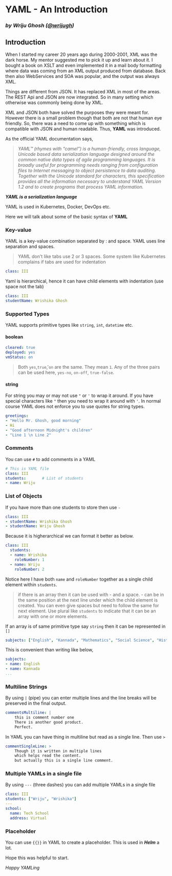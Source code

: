 # YAML - An Introduction

### *by Wriju Ghosh ([@wrijugh](http://twitter.com/wrijugh))*

## Introduction

When I started my career 20 years ago during 2000-2001, XML was the dark horse. My mentor suggested me to pick it up and learn about it. I bought a book on XSLT and even implemented it in a mail body formatting where data was coming from an XML output produced from database. Back then also WebServices and SOA was popular, and the output was always XML.

Things are different from JSON. It has replaced XML in most of the areas. The REST Api and JSON are now integrated. So in many setting which otherwise was commonly being done by XML.

XML and JSON both have solved the purposes they were meant for. However there is a small problem though that both are not that human eye friendly. So, there was a need to come up with something which is compatible with JSON and human readable. Thus, **YAML** was introduced.

As the official YAML documentation says,

> *YAML™ (rhymes with “camel”) is a human-friendly, cross language, Unicode based data serialization language designed around the common native data types of agile programming languages. It is broadly useful for programming needs ranging from configuration files to Internet messaging to object persistence to data auditing. Together with the Unicode standard for characters, this specification provides all the information necessary to understand YAML Version 1.2 and to create programs that process YAML information.*

***YAML is a serialization language***

YAML is used in Kubernetes, Docker, DevOps etc.

Here we will talk about some of the basic syntax of **YAML**

### Key-value

YAML is a key-value combination separated by : and space. YAML uses line separation and spaces.

> YAML don't like tabs use 2 or 3 spaces. Some system like Kubernetes complains if tabs are used for indentation

```yaml
class: III
```

Yaml is hierarchical, hence it can have child elements with indentation (use space not the tab)

```yaml
class: III
studentName: Wrishika Ghosh
```

### Supported Types

YAML supports primitive types like `string`, `int`, `datetime` etc.

#### **boolean**

```yaml
cleared: true 
deployed: yes
vmStatus: on
```

> Both `yes`,`true`,'`on` are the same. They mean `1`. Any of the three pairs can be used here, `yes-no`, `on-off`, `true-false`.

#### **string**

For string you may or may not use `"` or `'` to wrap it around. If you have special characters like `"` then you need to wrap it around with `'`. In normal course YAML does not enforce you to use quotes for string types.

```yaml
greetings:
- "Hello Mr. Ghosh, good morning"
- Hi
- "Good afternoon Midnight's children"
- "Line 1 \n Line 2"
```

### Comments

You can use `#` to add comments in a YAML

```yaml
# This is YAML file 
class: III
students:       # List of students
- name: Wriju
```

### List of Objects

If you have more than one students to store then use `-`

```yaml
class: III
- studentName: Wrishika Ghosh
- studentName: Wriju Ghosh
```

Because it is higherarchical we can format it better as below.

```yaml
class: III
  students:
  - name: Wrishika
    roleNumber: 1
  - name: Wriju
    roleNumber: 2
```  

Notice here I have both `name` and `roleNumber` together as a single child element within `students`.
> if there is an array then it can be used with - and a space. - can be in the same position at the next line under which the child element is created. You can even give spaces but need to follow the same for next element.
> Use plural like `students` to indicate that it can be an array with one or more elements.

If an array is of same primitive type say `string` then it can be represented in `[]`

```yaml
subjects: ["English", "Kannada", "Mathematics", "Social Science", "History"]
```

This is convenient than writing like below,

```yaml
subjects:
- name: English
- name: Kannada
...
```

### Multiline Strings

By using `|` (pipe) you can enter multiple lines and the line breaks will be preserved in the final output.

```yaml
commentsMultiline: |
    this is comment number one
    There is another good product.
    Perfect.
```

In YAML you can have thing in multiline but read as a single line. Then use `>`

```yaml
commentSingleLine: > 
    Though it is written in multiple lines 
    which helps read the content.
    but actually this is a single line comment.
```

### Multiple YAMLs in a single file

By using `---` (three dashes) you can add multiple YAMLs in a single file

```yaml
class: III
students: ["Wriju", "Wrishika"]
---
school:
  name: Tech School
  address: Virtual
```

### Placeholder

You can use `{{}}` in YAML to create a placeholder. This is used in ***Helm*** a lot.

Hope this was helpful to start.

*Happy YAMLing*
